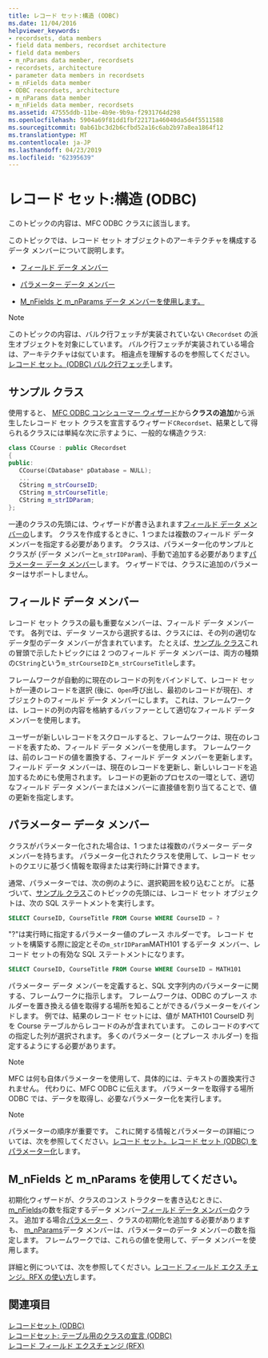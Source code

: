 ```yaml
---
title: レコード セット:構造 (ODBC)
ms.date: 11/04/2016
helpviewer_keywords:
- recordsets, data members
- field data members, recordset architecture
- field data members
- m_nParams data member, recordsets
- recordsets, architecture
- parameter data members in recordsets
- m_nFields data member
- ODBC recordsets, architecture
- m_nParams data member
- m_nFields data member, recordsets
ms.assetid: 47555ddb-11be-4b9e-9b9a-f2931764d298
ms.openlocfilehash: 5904a69f81dd1fbf22171a46040da5d4f5511588
ms.sourcegitcommit: 0ab61bc3d2b6cfbd52a16c6ab2b97a8ea1864f12
ms.translationtype: MT
ms.contentlocale: ja-JP
ms.lasthandoff: 04/23/2019
ms.locfileid: "62395639"
---
```

# <a name="recordset-architecture-odbc"></a>レコード セット:構造 (ODBC)

このトピックの内容は、MFC ODBC クラスに該当します。

このトピックでは、レコード セット オブジェクトのアーキテクチャを構成するデータ メンバーについて説明します。

- [フィールド データ メンバー](#_core_field_data_members)

- [パラメーター データ メンバー](#_core_parameter_data_members)

- [M_nFields と m_nParams データ メンバーを使用します。](#_core_using_m_nfields_and_m_nparams)

> [!NOTE]
>  このトピックの内容は、バルク行フェッチが実装されていない `CRecordset` の派生オブジェクトを対象にしています。 バルク行フェッチが実装されている場合は、アーキテクチャは似ています。 相違点を理解するのを参照してください。[レコード セット。(ODBC) バルク行フェッチ](../../data/odbc/recordset-fetching-records-in-bulk-odbc.md)します。

##  <a name="_core_a_sample_class"></a> サンプル クラス

使用すると、 [MFC ODBC コンシューマー ウィザード](../../mfc/reference/adding-an-mfc-odbc-consumer.md)から**クラスの追加**から派生したレコード セット クラスを宣言するウィザード`CRecordset`、結果として得られるクラスには単純な次に示すように、一般的な構造クラス:

```cpp
class CCourse : public CRecordset
{
public:
   CCourse(CDatabase* pDatabase = NULL);
   ...
   CString m_strCourseID;
   CString m_strCourseTitle;
   CString m_strIDParam;
};
```

一連のクラスの先頭には、ウィザードが書き込まれます[フィールド データ メンバーの](#_core_field_data_members)します。 クラスを作成するときに、1 つまたは複数のフィールド データ メンバーを指定する必要があります。 クラスは、パラメーター化のサンプルとクラスが (データ メンバーと`m_strIDParam`)、手動で追加する必要があります[パラメーター データ メンバー](#_core_parameter_data_members)します。 ウィザードでは、クラスに追加のパラメーターはサポートしません。

##  <a name="_core_field_data_members"></a> フィールド データ メンバー

レコード セット クラスの最も重要なメンバーは、フィールド データ メンバーです。 各列では、データ ソースから選択するは、クラスには、その列の適切なデータ型のデータ メンバーが含まれています。 たとえば、[サンプル クラス](#_core_a_sample_class)これの冒頭で示したトピックには 2 つのフィールド データ メンバーは、両方の種類の`CString`という`m_strCourseID`と`m_strCourseTitle`します。

フレームワークが自動的に現在のレコードの列をバインドして、レコード セットが一連のレコードを選択 (後に、`Open`呼び出し、最初のレコードが現在)、オブジェクトのフィールド データ メンバーにします。 これは、フレームワークは、レコードの列の内容を格納するバッファーとして適切なフィールド データ メンバーを使用します。

ユーザーが新しいレコードをスクロールすると、フレームワークは、現在のレコードを表すため、フィールド データ メンバーを使用します。 フレームワークは、前のレコードの値を置換する、フィールド データ メンバーを更新します。 フィールド データ メンバーは、現在のレコードを更新し、新しいレコードを追加するためにも使用されます。 レコードの更新のプロセスの一環として、適切なフィールド データ メンバーまたはメンバーに直接値を割り当てることで、値の更新を指定します。

##  <a name="_core_parameter_data_members"></a> パラメーター データ メンバー

クラスがパラメーター化された場合は、1 つまたは複数のパラメーター データ メンバーを持ちます。 パラメーター化されたクラスを使用して、レコード セットのクエリに基づく情報を取得または実行時に計算できます。

通常、パラメーターでは、次の例のように、選択範囲を絞り込むことが。 に基づいて、[サンプル クラス](#_core_a_sample_class)このトピックの先頭には、レコード セット オブジェクトは、次の SQL ステートメントを実行します。

```sql
SELECT CourseID, CourseTitle FROM Course WHERE CourseID = ?
```

"?"は実行時に指定するパラメーター値のプレース ホルダーです。 レコード セットを構築する際に設定とその`m_strIDParam`MATH101 するデータ メンバー、レコード セットの有効な SQL ステートメントになります。

```sql
SELECT CourseID, CourseTitle FROM Course WHERE CourseID = MATH101
```

パラメーター データ メンバーを定義すると、SQL 文字列内のパラメーターに関する、フレームワークに指示します。 フレームワークは、ODBC のプレース ホルダーを置き換える値を取得する場所を知ることができるパラメーターをバインドします。 例では、結果のレコード セットには、値が MATH101 CourseID 列を Course テーブルからレコードのみが含まれています。 このレコードのすべての指定した列が選択されます。 多くのパラメーター (とプレース ホルダー) を指定するようにする必要があります。

> [!NOTE]
>  MFC は何も自体パラメーターを使用して、具体的には、テキストの置換実行されません。 代わりに、MFC ODBC に伝えます。 パラメーターを取得する場所ODBC では、データを取得し、必要なパラメーター化を実行します。

> [!NOTE]
>  パラメーターの順序が重要です。 これに関する情報とパラメーターの詳細については、次を参照してください。[レコード セット。レコード セット (ODBC) をパラメーター化](../../data/odbc/recordset-parameterizing-a-recordset-odbc.md)します。

##  <a name="_core_using_m_nfields_and_m_nparams"></a> M_nFields と m_nParams を使用してください。

初期化ウィザードが、クラスのコンス トラクターを書き込むときに、 [m_nFields](../../mfc/reference/crecordset-class.md#m_nfields)の数を指定するデータ メンバー[フィールド データ メンバーの](#_core_field_data_members)クラス。 追加する場合[パラメーター](#_core_parameter_data_members) 、クラスの初期化を追加する必要がありますも、 [m_nParams](../../mfc/reference/crecordset-class.md#m_nparams)データ メンバーは、パラメーターのデータ メンバーの数を指定します。 フレームワークでは、これらの値を使用して、データ メンバーを使用します。

詳細と例については、次を参照してください。[レコード フィールド エクス チェンジ。RFX の使い方](../../data/odbc/record-field-exchange-using-rfx.md)します。

## <a name="see-also"></a>関連項目

[レコードセット (ODBC)](../../data/odbc/recordset-odbc.md)<br/>
[レコードセット: テーブル用のクラスの宣言 (ODBC)](../../data/odbc/recordset-declaring-a-class-for-a-table-odbc.md)<br/>
[レコード フィールド エクスチェンジ (RFX)](../../data/odbc/record-field-exchange-rfx.md)